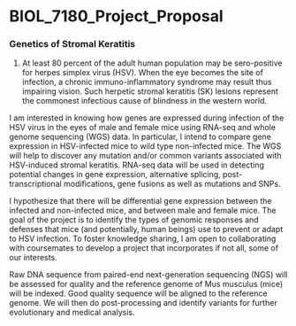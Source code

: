 # BIOL_7180_Project_Proposal
### Genetics of Stromal Keratitis
1. At least 80 percent of the adult human population may be sero-positive for herpes simplex virus (HSV). When the eye becomes the site of infection, a chronic immuno-inflammatory syndrome may result thus impairing vision. Such herpetic stromal keratitis (SK) lesions represent the commonest infectious cause of blindness in the western world. 

I am interested in knowing how genes are expressed during infection of the HSV virus in the eyes of male and female mice using RNA-seq and whole genome sequencing (WGS) data. In particular, I intend to compare gene expression in HSV-infected mice to wild type non-infected mice. The WGS will help to discover any mutation and/or common variants associated with HSV-induced stromal keratitis. RNA-seq data will be used in detecting potential changes in gene expression, alternative splicing, post-transcriptional modifications, gene fusions as well as mutations and SNPs. 

I hypothesize that there will be differential gene expression between the infected and non-infected mice, and between male and female mice. The goal of the project is to identify the types of genomic responses and defenses that mice (and potentially, human beings) use to prevent or adapt to HSV infection. To foster knowledge sharing, I am open to collaborating with coursemates to develop a project that incorporates if not all, some of our interests. 

Raw DNA sequence from paired-end next-generation sequencing (NGS) will be assessed for quality and the reference genome of Mus musculus (mice) will be indexed. Good quality sequence will be aligned to the reference genome. We will then do post-processing and identify variants for further evolutionary and medical analysis.









